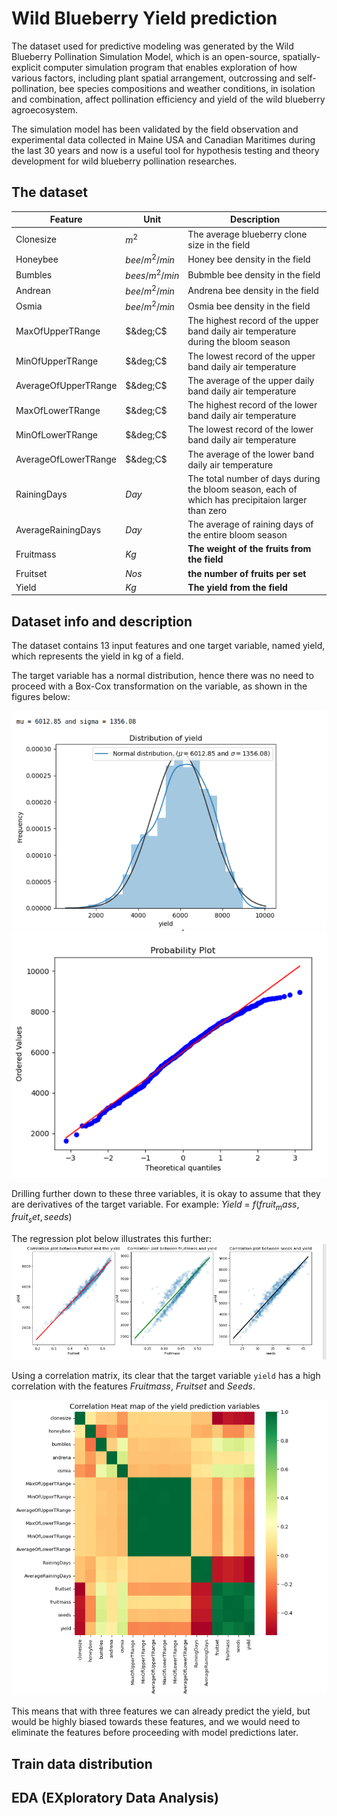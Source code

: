 # Wild Blueberry Yield prediction

The dataset used for predictive modeling was generated by the Wild Blueberry Pollination Simulation Model, which is an open-source, spatially-explicit computer simulation program that enables exploration of how various factors, including plant spatial arrangement, outcrossing and self-pollination, bee species compositions and weather conditions, in isolation and combination, affect pollination efficiency and yield of the wild blueberry agroecosystem. 

The simulation model has been validated by the field observation and experimental data collected in Maine USA and Canadian Maritimes during the last 30 years and now is a useful tool for hypothesis testing and theory development for wild blueberry pollination researches.


## The dataset


| Feature   | Unit   | Description | 
|---------- |------- |-------------|
|Clonesize  | $m^2$    | The average blueberry clone size in the field |
| Honeybee  | $bee/m^2/min$| Honey bee density in the field|
| Bumbles   | $bees/m^2/min$ | Bubmble bee density in the field|
| Andrean   | $bee/m^2/min$ | Andrena bee density in the field|
| Osmia     | $bee/m^2/min$ | Osmia bee density in the field |
| MaxOfUpperTRange | $&deg;C$ | The highest record of the upper band daily air temperature during the bloom season |
| MinOfUpperTRange| $&deg;C$ | The lowest record of the upper band daily air temperature | 
| AverageOfUpperTRange| $&deg;C$| The average of the upper daily band daily air temperature | 
| MaxOfLowerTRange | $&deg;C$ | The highest record of the lower band daily air temperature | 
| MinOfLowerTRange | $&deg;C$ | The lowest record of the lower band daily air temperature|
| AverageOfLowerTRange | $&deg;C$ | The average of the lower band daily air temperature |
| RainingDays | $Day$ | The total number of days during the bloom season, each of which has precipitaion larger than zero|
| AverageRainingDays | $Day$ | The average of raining days of the entire bloom season|
| Fruitmass| $Kg$ | **The weight of the fruits from the field** |
| Fruitset| $Nos$ | **the number of fruits per set**| 
| Yield | $Kg$ | **The yield from the field** | 


## Dataset info and description
The dataset contains 13 input features and one target variable, named yield, which represents the yield in kg of a field.

The target variable has a normal distribution, hence there was no need to proceed with a Box-Cox transformation on the variable, as shown in the figures below: 

![Data distribution](images/distribution_of_target_variable.png)    ![Probability plot](images/probability_plot.png)

Drilling further down to these three variables, it is okay to assume that they are derivatives of the target variable. For example: 
$Yield$ = $f(fruit_mass, fruit_set, seeds)$

The regression plot below illustrates this further: ![Regression plot](images/regression_plots.png)

Using a correlation matrix, its clear that the target variable `yield` has a high correlation with the features $Fruitmass$, $Fruitset$ and $Seeds$.

![Correlation matrix](images/correlation_matrix.png)

This means that with three features we can already predict the yield, but would be highly biased towards these features, and we would need to eliminate the features before proceeding with model predictions later.
 

## Train data distribution


## EDA (EXploratory Data Analysis)